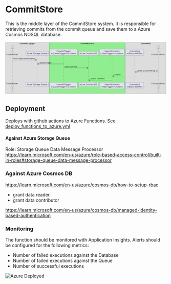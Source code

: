 # CommitStore

This is the middle layer of the CommitStore system. It is responsible for retrieving commits from the commit queue and save them to a Azure Cosmos NOSQL database.

![Big Picture Diagram](docs/images/big_picture_diagram.png)

## Deployment

Deploys with github actions to Azure Functions.
See [deploy_functions_to_azure.yml](.github/workflows/deploy_functions_to_azure.yml)

#### Against Azure Storage Queue

Role: Storage Queue Data Message Processor
https://learn.microsoft.com/en-us/azure/role-based-access-control/built-in-roles#storage-queue-data-message-processor

### Against Azure Cosmos DB

https://learn.microsoft.com/en-us/azure/cosmos-db/how-to-setup-rbac

- grant data reader
- grant data contributor

https://learn.microsoft.com/en-us/azure/cosmos-db/managed-identity-based-authentication

### Monitoring

The function should be monitored with Application Insights.
Alerts should be configured for the following metrics:

- Number of failed executions against the Database
- Number of failed executions against the Queue
- Number of successful executions

![Azure Deployed](https://github.com/dalager/gitcommitstore/actions/workflows/deploy_functions_to_azure.yml/badge.svg)
